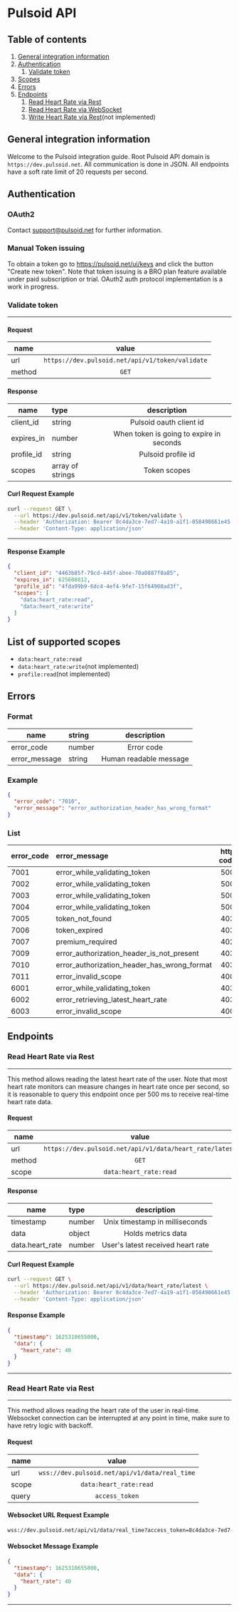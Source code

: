 # Pulsoid API


## Table of contents
1. [General integration information](#general_information)
2. [Authentication](#authentication)
	1. [Validate token](#validate)
3. [Scopes](#scopes)
4. [Errors](#errorsr)
5. [Endpoints](#endpoints)
	1. [Read Heart Rate via Rest](#read_heart_rate_via_rest)
	2. [Read Heart Rate via WebSocket](#read_heart_rate_via_websocket)
	3. [Write Heart Rate via Rest](#write_heart_rate_via_rest)(not implemented)

## General integration information<a name="general_information"></a>
Welcome to the Pulsoid integration guide. Root Pulsoid API domain is `https://dev.pulsoid.net`. All communication is done in JSON. All endpoints have a soft rate limit of 20 requests per second. 
## Authentication<a name="authentication"></a>
### OAuth2 
Contact support@pulsoid.net for further information.
### Manual Token issuing
To obtain a token go to https://pulsoid.net/ui/keys and click the button "Create new token". Note that token issuing is a BRO plan feature available under paid subscription or trial. OAuth2 auth protocol implementation is a work in progress. 
### Validate token<a name="validate"></a>

---------------
#### Request
| name        | value|           
| ------------- |:-------------:|
|url|`https://dev.pulsoid.net/api/v1/token/validate`|
|method|`GET`|

#### Response
| name        |type| description|           
| -------------|:-------------|:-------------:|
|client_id|string|Pulsoid oauth client id|
|expires_in|number|When token is going to expire in seconds|
|profile_id|string|Pulsoid profile id|
|scopes|array of strings|Token scopes|
#### Curl Request Example

```bash
curl --request GET \
  --url https://dev.pulsoid.net/api/v1/token/validate \
  --header 'Authorization: Bearer 8c4da3ce-7ed7-4a19-a1f1-058498661e45' \
  --header 'Content-Type: application/json' 
```
---------------
#### Response Example
```json
{
  "client_id": "4463b85f-79cd-445f-abee-70a0887f0a85",
  "expires_in": 625608812,
  "profile_id": "4fda99b9-6dc4-4ef4-9fe7-15f64908ad3f",
  "scopes": [
    "data:heart_rate:read",
    "data:heart_rate:write"
  ]
}
```
## List of supported scopes<a name="scopes"></a>
- `data:heart_rate:read`
- `data:heart_rate:write`(not implemented)
- `profile:read`(not implemented)

## Errors<a name="errorsr"></a>
### Format
| name        |string| description|           
| -------------|:-------------|:-------------:|
|error_code|number|Error code|
|error_message|string|Human readable message|
### Example
```json
{
  "error_code": "7010",
  "error_message": "error_authorization_header_has_wrong_format"
}
```
### List
| error_code        |error_message|http code|           
| -------------|:-------------|:-------------:|
|7001|error_while_validating_token|500|
|7002|error_while_validating_token|500|
|7003|error_while_validating_token|500|
|7004|error_while_validating_token|500|
|7005|token_not_found|403|
|7006|token_expired|403|
|7007|premium_required|402|
|7009|error_authorization_header_is_not_present|403|
|7010|error_authorization_header_has_wrong_format|403|
|7011|error_invalid_scope|400|
|6001|error_while_validating_token|403|
|6002|error_retrieving_latest_heart_rate|403|
|6003|error_invalid_scope|400|

## Endpoints<a name="endpoints"></a>
### Read Heart Rate via Rest<a name="read_heart_rate_via_rest"></a> 
---------------
This method allows reading the latest heart rate of the user. Note that most heart rate monitors can measure changes in heart rate once per second, so it is reasonable to query this endpoint once per 500 ms to receive real-time heart rate data. 
#### Request
| name        | value|           
| ------------- |:-------------:|
|url|`https://dev.pulsoid.net/api/v1/data/heart_rate/latest`|
|method|`GET`|
|scope| `data:heart_rate:read`|

#### Response
| name        |type| description|           
| -------------|:-------------|:-------------:|
|timestamp|number|Unix timestamp in milliseconds|
|data|object|Holds metrics data|
|data.heart_rate|number|User's latest received heart rate|
#### Curl Request Example

```bash
curl --request GET \
  --url https://dev.pulsoid.net/api/v1/data/heart_rate/latest \
  --header 'Authorization: Bearer 8c4da3ce-7ed7-4a19-a1f1-058498661e45' \
  --header 'Content-Type: application/json' 
```
#### Response Example
```json
{
  "timestamp": 1625310655000,
  "data": {
    "heart_rate": 40
  }
}
```
---------------
### Read Heart Rate via Rest<a name="read_heart_rate_via_websocket"></a> 
---------------
This method allows reading the heart rate of the user in real-time. Websocket connection can be interrupted at any point in time, make sure to have retry logic with backoff.
#### Request
| name        | value|           
| ------------- |:-------------:|
|url|`wss://dev.pulsoid.net/api/v1/data/real_time`|
|scope| `data:heart_rate:read`|
|query| `access_token`|

#### Websocket URL Request Example

```bash
wss://dev.pulsoid.net/api/v1/data/real_time?access_token=8c4da3ce-7ed7-4a19-a1f1-058498661e45
```
#### Websocket Message Example
```json
{
  "timestamp": 1625310655000,
  "data": {
    "heart_rate": 40
  }
}
```
---------------
